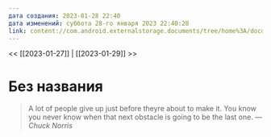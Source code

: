 ```yaml
---
дата создания: 2023-01-28 22:40
дата изменений: суббота 28-го января 2023 22:40:28
link: content://com.android.externalstorage.documents/tree/home%3A/document/home%3Axakep%2F1.%20%D0%9F%D0%B5%D1%80%D0%B2%D1%8B%D0%B5%20%D1%88%D0%B0%D0%B3%D0%B8%20%D0%B2%20Python%2F02%20Python%20%D1%81%20%D0%B0%D0%B1%D1%81%D0%BE%D0%BB%D1%8E%D1%82%D0%BD%D0%BE%D0%B3%D0%BE%20%D0%BD%D1%83%D0%BB%D1%8F.%20%D0%A3%D1%87%D0%B8%D0%BC%D1%81%D1%8F%20%D1%80%D0%B0%D0%B1%D0%BE%D1%82%D0%B0%D1%82%D1%8C%20%D1%81%D0%BE%20%D1%81%D1%82%D1%80%D0%BE%D0%BA%D0%B0%D0%BC%D0%B8%2C%20%D1%84%D0%B0%D0%B9%D0%BB%D0%B0%D0%BC%D0%B8%20%D0%B8%20%D0%B8%D0%BD%D1%82%D0%B5%D1%80%D0%BD%D0%B5%D1%82%D0%BE%D0%BC%20%E2%80%94%20%C2%AB%D0%A5%D0%B0%D0%BA%D0%B5%D1%80%C2%BB.html
---
```



<< [[2023-01-27]] | [[2023-01-29]] >>

# Без названия

> A lot of people give up just before theyre about to make it. You know you never know when that next obstacle is going to be the last one.
> — <cite>Chuck Norris</cite>